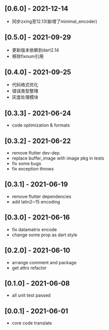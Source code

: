 ## [0.6.0] - 2021-12-14
* 同步zxing至12.13(新增了minimal_encoder)

## [0.5.0] - 2021-09-29
* 更新版本依赖到dart2.14
* 移除fixnum引用

## [0.4.0] - 2021-09-25
* 代码格式优化
* 错误类型整理
* 灰度处理模块

## [0.3.3] - 2021-06-24

* code optimization & formats

## [0.3.2] - 2021-06-22

* remove flutter dev-dep.
* replace buffer_image with image pkg in tests
* fix some bugs
* fix exception throws

## [0.3.1] - 2021-06-19

* remove flutter dependencies
* add latin2~15 encoding

## [0.3.0] - 2021-06-16

* fix datamatrix encode
* change some prop as dart style

## [0.2.0] - 2021-06-10

* arrange comment and package
* get attrs refactor

## [0.1.0] - 2021-06-08

* all unit test passed

## [0.0.1] - 2021-06-01

* core code translate
